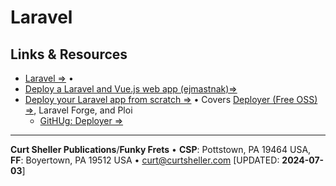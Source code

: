 # Laravel

## Links &amp; Resources

- [Laravel &rArr;](//laravel.com) &bull;
- [Deploy a Laravel and Vue.js web app (ejmastnak)&rArr;](//ejmastnak.com/tutorials/deploy-laravel/about/)
- [Deploy your Laravel app from scratch &rArr;](//lorisleiva.com/deploy-your-laravel-app-from-scratch/) &bull; Covers [Deployer (Free OSS) &rArr;](https://deployer.org/), Laravel Forge, and Ploi
    - [GitHUg: Deployer &rArr;](https://github.com/deployphp/deployer)

----

**Curt Sheller Publications**/**Funky Frets** • **CSP**: Pottstown, PA 19464 USA, **FF**: Boyertown, PA 19512 USA • [curt@curtsheller.com](mailto:curt@curtsheller.com) [UPDATED: **2024-07-03**]
